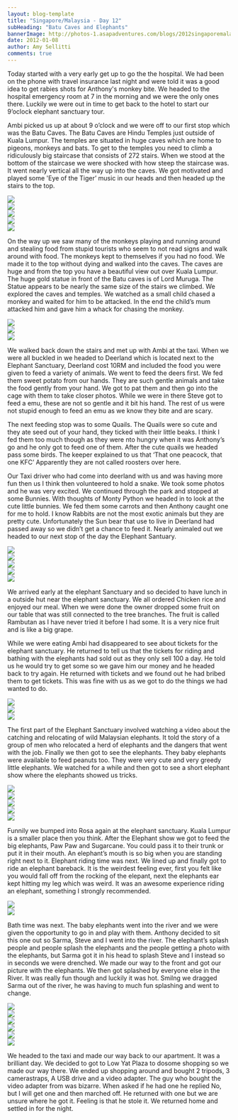 ```yaml
---
layout: blog-template
title: "Singapore/Malaysia - Day 12"
subHeading: "Batu Caves and Elephants"
bannerImage: http://photos-1.asapadventures.com/blogs/2012singaporemalaysia/2012-01-08/IMG_8490.JPG_compressed.JPEG
date: 2012-01-08
author: Amy Sellitti
comments: true
---
```


Today started with a very early get up to go the the hospital. We had been on the phone with travel insurance last night and were told it was a good idea to get rabies shots for Anthony's monkey bite. We headed to the hospital emergency room at 7 in the morning and we were the only ones there. Luckily we were out in time to get back to the hotel to start our 9’oclock elephant sanctuary tour.

Ambi picked us up at about 9 o’clock and we were off to our first stop which was the Batu Caves. The Batu Caves are Hindu Temples just outside of Kuala Lumpur. The temples are situated in huge caves which are home to pigeons, monkeys and bats. To get to the temples you need to climb a ridiculously big staircase that consists of 272 stairs. When we stood at the bottom of the staircase we were shocked with how steep the staircase was. It went nearly vertical all the way up into the caves. We got motivated and played some 'Eye of the Tiger’ music in our heads and then headed up the stairs to the top.

<div class="center-image"><img src="http://photos-1.asapadventures.com/blogs/2012singaporemalaysia/2012-01-08/20120108093610-1.jpg_compressed.JPEG" /></div>
<div class="center-image"><img src="http://photos-1.asapadventures.com/blogs/2012singaporemalaysia/2012-01-08/20120108093912.jpg_compressed.JPEG" /></div>
<div class="center-image"><img src="http://photos-1.asapadventures.com/blogs/2012singaporemalaysia/2012-01-08/IMG_8254.JPG_compressed.JPEG" /></div>
<div class="center-image"><img src="http://photos-1.asapadventures.com/blogs/2012singaporemalaysia/2012-01-08/IMG_8265.JPG_compressed.JPEG" /></div>
<div class="center-image"><img src="http://photos-1.asapadventures.com/blogs/2012singaporemalaysia/2012-01-08/IMG_8267.JPG_compressed.JPEG" /></div>

On the way up we saw many of the monkeys playing and running around and stealing food from stupid tourists who seem to not read signs and walk around with food. The monkeys kept to themselves if you had no food. We made it to the top without dying and walked into the caves. The caves are huge and from the top you have a beautiful view out over Kuala Lumpur. The huge gold statue in front of the Batu caves is of Lord Muruga. The Statue appears to be nearly the same size of the stairs we climbed. We explored the caves and temples. We watched as a small child chased a monkey and waited for him to be attacked. In the end the child’s mum attacked him and gave him a whack for chasing the monkey.

<div class="center-image"><img src="http://photos-1.asapadventures.com/blogs/2012singaporemalaysia/2012-01-08/IMG_8278.JPG_compressed.JPEG" /></div>
<div class="center-image"><img src="http://photos-1.asapadventures.com/blogs/2012singaporemalaysia/2012-01-08/IMG_8300.JPG_compressed.JPEG" /></div>
<div class="center-image"><img src="http://photos-1.asapadventures.com/blogs/2012singaporemalaysia/2012-01-08/IMG_8313.JPG_compressed.JPEG" /></div>

We walked back down the stairs and met up with Ambi at the taxi. When we were all buckled in we headed to Deerland which is located next to the Elephant Sanctuary, Deerland cost 10RM and included the food you were given to feed a variety of animals. We went to feed the deers first. We fed them sweet potato from our hands. They are such gentle animals and take the food gently from your hand. We got to pat them and then go into the cage with them to take closer photos. While we were in there Steve got to feed a emu, these are not so gentle and it bit his hand. The rest of us were not stupid enough to feed an emu as we know they bite and are scary.

The next feeding stop was to some Quails. The Quails were so cute and they ate seed out of your hand, they ticked with their little beaks. I think I fed them too much though as they were nto hungry when it was Anthony’s go and he only got to feed one of them. After the cute quails we headed pass some birds. The keeper explained to us that ‘That one peacock, that one KFC’ Apparently they are not called roosters over here.

Our Taxi driver who had come into deerland with us and was having more fun then us I think then volunteered to hold a snake. We took some photos and he was very excited. We continued through the park and stopped at some Bunnies. With thoughts of Monty Python we headed in to look at the cute little bunnies. We fed them some carrots and then Anthony caught one for me to hold. I know Rabbits are not the most exotic animals but they are pretty cute. Unfortunately the Sun bear that use to live in Deerland had passed away so we didn’t get a chance to feed it. Nearly animaled out we headed to our next stop of the day the Elephant Santuary.

<div class="center-image"><img src="http://photos-1.asapadventures.com/blogs/2012singaporemalaysia/2012-01-08/IMG_8330.JPG_compressed.JPEG" /></div>
<div class="center-image"><img src="http://photos-1.asapadventures.com/blogs/2012singaporemalaysia/2012-01-08/IMG_8349.JPG_compressed.JPEG" /></div>
<div class="center-image"><img src="http://photos-1.asapadventures.com/blogs/2012singaporemalaysia/2012-01-08/IMG_8370.JPG_compressed.JPEG" /></div>
<div class="center-image"><img src="http://photos-1.asapadventures.com/blogs/2012singaporemalaysia/2012-01-08/IMG_8377.JPG_compressed.JPEG" /></div>
<div class="center-image"><img src="http://photos-1.asapadventures.com/blogs/2012singaporemalaysia/2012-01-08/IMG_8400.JPG_compressed.JPEG" /></div>

We arrived early at the elephant Sanctuary and so decided to have lunch in a outside hut near the elephant sanctuary. We all ordered Chicken rice and enjoyed our meal. When we were done the owner dropped some fruit on our table that was still connected to the tree branches. The fruit is called Rambutan as I have never tried it before I had some. It is a very nice fruit and is like a big grape.

While we were eating Ambi had disappeared to see about tickets for the elephant sanctuary. He returned to tell us that the tickets for riding and bathing with the elephants had sold out as they only sell 100 a day. He told us he would try to get some so we gave him our money and he headed back to try again. He returned with tickets and we found out he had bribed them to get tickets. This was fine with us as we got to do the things we had wanted to do.

<div class="center-image"><img src="http://photos-1.asapadventures.com/blogs/2012singaporemalaysia/2012-01-08/IMG_8415.JPG_compressed.JPEG" /></div>
<div class="center-image"><img src="http://photos-1.asapadventures.com/blogs/2012singaporemalaysia/2012-01-08/20120108121519.jpg_compressed.JPEG" /></div>
<div class="center-image"><img src="http://photos-1.asapadventures.com/blogs/2012singaporemalaysia/2012-01-08/20120108124246-1.jpg_compressed.JPEG" /></div>

The first part of the Elephant Sanctuary involved watching a video about the catching and relocating of wild Malaysian elephants. It told the story of a group of men who relocated a herd of elephants and the dangers that went with the job. Finally we then got to see the elephants. They baby elephants were available to feed peanuts too. They were very cute and very greedy little elephants. We watched for a while and then got to see a short elephant show where the elephants showed us tricks.

<div class="center-image"><img src="http://photos-1.asapadventures.com/blogs/2012singaporemalaysia/2012-01-08/IMG_6249.JPG_compressed.JPEG" /></div>
<div class="center-image"><img src="http://photos-1.asapadventures.com/blogs/2012singaporemalaysia/2012-01-08/IMG_8426.JPG_compressed.JPEG" /></div>
<div class="center-image"><img src="http://photos-1.asapadventures.com/blogs/2012singaporemalaysia/2012-01-08/IMG_8431.JPG_compressed.JPEG" /></div>
<div class="center-image"><img src="http://photos-1.asapadventures.com/blogs/2012singaporemalaysia/2012-01-08/IMG_8457.JPG_compressed.JPEG" /></div>
<div class="center-image"><img src="http://photos-1.asapadventures.com/blogs/2012singaporemalaysia/2012-01-08/IMG_8462.JPG_compressed.JPEG" /></div>

Funnily we bumped into Rosa again at the elephant sanctuary. Kuala Lumpur is a smaller place then you think. After the Elephant show we got to feed the big elephants, Paw Paw and Sugarcane. You could pass it to their trunk or put it in their mouth. An elephant’s mouth is so big when you are standing right next to it. Elephant riding time was next. We lined up and finally got to ride an elephant bareback. It is the weirdest feeling ever, first you felt like you would fall off from the rocking of the elepant, next the elephants ear kept hitting my leg which was weird. It was an awesome experience riding an elephant, something I strongly recommended.

<div class="center-image"><img src="http://photos-1.asapadventures.com/blogs/2012singaporemalaysia/2012-01-08/IMG_8480.JPG_compressed.JPEG" /></div>
<div class="center-image"><img src="http://photos-1.asapadventures.com/blogs/2012singaporemalaysia/2012-01-08/IMG_8490.JPG_compressed.JPEG" /></div>

Bath time was next. The baby elephants went into the river and we were given the opportunity to go in and play with them. Anthony decided to sit this one out so Sarma, Steve and I went into the river. The elephant’s splash people and people splash the elephants and the people getting a photo with the elephants, but Sarma got it in his head to splash Steve and I instead so in seconds we were drenched. We made our way to the front and got our picture with the elephants. We then got splashed by everyone else in the River. It was really fun though and luckily it was hot. Smilng we dragged Sarma out of the river, he was having to much fun splashing and went to change.

<div class="center-image"><img src="http://photos-1.asapadventures.com/blogs/2012singaporemalaysia/2012-01-08/IMG_8558.JPG_compressed.JPEG" /></div>
<div class="center-image"><img src="http://photos-1.asapadventures.com/blogs/2012singaporemalaysia/2012-01-08/IMG_8565.JPG_compressed.JPEG" /></div>
<div class="center-image"><img src="http://photos-1.asapadventures.com/blogs/2012singaporemalaysia/2012-01-08/IMG_8621.JPG_compressed.JPEG" /></div>
<div class="center-image"><img src="http://photos-1.asapadventures.com/blogs/2012singaporemalaysia/2012-01-08/IMG_8636.JPG_compressed.JPEG" /></div>
<div class="center-image"><img src="http://photos-1.asapadventures.com/blogs/2012singaporemalaysia/2012-01-08/20120108145409.jpg_compressed.JPEG" /></div>
<div class="center-image"><img src="http://photos-1.asapadventures.com/blogs/2012singaporemalaysia/2012-01-08/IMG_8719.JPG_compressed.JPEG" /></div>

We headed to the taxi and made our way back to our apartment. It was a brilliant day. We decided to got to Low Yat Plaza to dosome shopping so we made our way there. We ended up shopping around and bought 2 tripods, 3 camerastraps, A USB drive and a video adapter. The guy who bought the video adapter from was bizarre. When asked if he had one he replied No, but I will get one and then marched off. He returned with one but we are unsure where he got it. Feeling is that he stole it. We returned home and settled in for the night.
